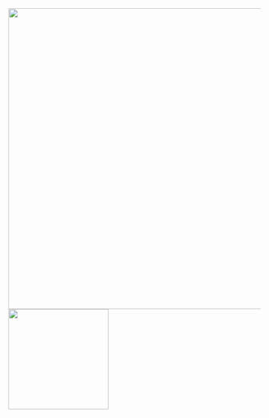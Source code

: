 <img align="left" src="https://user-images.githubusercontent.com/65691094/129464573-966b2fc9-53c5-4278-9ff4-76a3deedd77c.png" width="600"/>
<img align="left" src="https://user-images.githubusercontent.com/65691094/129464578-6fad849a-6a1d-4096-b01b-19bd2cc49c34.png" width="200"/>
